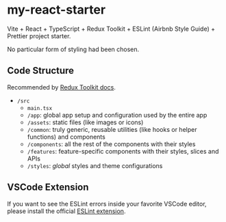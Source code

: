 # my-react-starter

Vite + React + TypeScript + Redux Toolkit + ESLint (Airbnb Style Guide) + Prettier project starter.

No particular form of styling had been chosen.

## Code Structure

Recommended by [Redux Toolkit docs](https://redux.js.org/faq/code-structure/#what-should-my-file-structure-look-like-how-should-i-group-my-action-creators-and-reducers-in-my-project-where-should-my-selectors-go).

- `/src`
  - `main.tsx`
  - `/app`: global app setup and configuration used by the entire app
  - `/assets`: static files (like images or icons)
  - `/common`: truly generic, reusable utilities (like hooks or helper functions) and components
  - `/components`: all the rest of the components with their styles
  - `/features`: feature-specific components with their styles, slices and APIs
  - `/styles`: _global_ styles and theme configurations

## VSCode Extension

If you want to see the ESLint errors inside your favorite VSCode editor, please install the official [ESLint extension](https://marketplace.visualstudio.com/items?itemName=dbaeumer.vscode-eslint).
